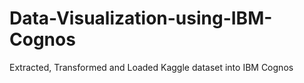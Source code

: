 # Data-Visualization-using-IBM-Cognos
Extracted, Transformed and Loaded Kaggle dataset into IBM Cognos

